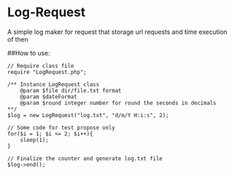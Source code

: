 # Log-Request
A simple log maker for request that storage url requests and time execution of then

##How to use:
```
// Require class file
require "LogRequest.php";

/** Instance LogRequest class
	@param $file dir/file.txt format
    @param $dateFormat
	@param $round integer number for round the seconds in decimals
**/
$log = new LogRequest("log.txt", "d/m/Y H:i:s", 2);

// Some code for test propose only
for($i = 1; $i <= 2; $i++){
	sleep(1);
}

// Finalize the counter and generate log.txt file
$log->end();
```
